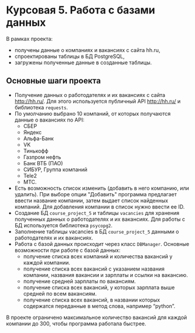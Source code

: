 # Курсовая 5. Работа с базами данных
В рамках проекта:
- получены данные о компаниях и вакансиях с сайта hh.ru,
- спроектированы таблицы в БД PostgreSQL,
- загружены полученные данные в созданные таблицы.

## Основные шаги проекта
- Получение данных о работодателях и их вакансиях с сайта http://hh.ru/. Для этого используется публичный API http://hh.ru/ и библиотека `requests`.
- По умолчанию выбрано 10 компаний, от которых получаются данные о вакансиях по API:
  - СБЕР
  - Яндекс
  - Альфа-Банк
  - VK
  - Тинькофф
  - Газпром нефть
  - Банк ВТБ (ПАО)
  - СИБУР, Группа компаний
  - Tele2
  - МТС. 
- Есть возможность список изменить (добавить в него компанию, или удалить). При выборе опции "Добавить" программа предлагает ввести название компании, затем выдает список найденных компаний. Для добавления компании в список нужно ввести ее ID.
- Создание БД `course_project_5` и таблицы `vacancies` для хранения полученных данных о работодателях и их вакансиях. Для работы с БД используется библиотека `psycopg2`.
- Заполнение таблицы vacancies в БД `course_project_5` данными о работодателях и их вакансиях.
- Работа с базой данных происходит через класс `DBManager`.
Основные возможности при работе с базой данных:
  - получение списка всех компаний и количества вакансий у каждой компании.
  - получение списка всех вакансий с указанием названия компании, названия вакансии и зарплаты и ссылки на вакансию.
  - получение средней зарплаты по вакансиям.
  - получение списка всех вакансий, у которых зарплата выше средней по всем вакансиям.
  - получение списка всех вакансий, в названии которых содержатся переданные в метод слова, например “python”.

В проекте ограничено максимальное количество вакансий для каждой компании до 300, чтобы программа работала быстрее.

